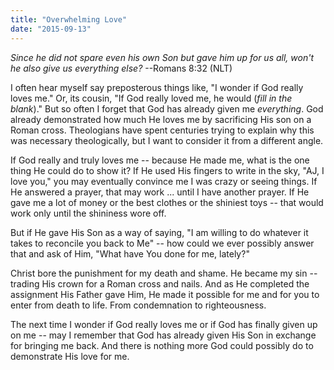 ```yaml
---
title: "Overwhelming Love"
date: "2015-09-13"
---
```


*Since he did not spare even his own Son but gave him up for us all, won't he also give us everything else?* --Romans 8:32 (NLT)

I often hear myself say preposterous things like, "I wonder if God really loves me." Or, its cousin, "If God really loved me, he would (*fill in the blank*)." But so often I forget that God has already given me *everything*. God already demonstrated how much He loves me by sacrificing His son on a Roman cross. Theologians have spent centuries trying to explain why this was necessary theologically, but I want to consider it from a different angle.

If God really and truly loves me -- because He made me, what is the one thing He could do to show it? If He used His fingers to write in the sky, "AJ, I love you," you may eventually convince me I was crazy or seeing things. If He answered a prayer, that may work ... until I have another prayer. If He gave me a lot of money or the best clothes or the shiniest toys -- that would work only until the shininess wore off.

But if He gave His Son as a way of saying, "I am willing to do whatever it takes to reconcile you back to Me" -- how could we ever possibly answer that and ask of Him, "What have You done for me, lately?"

Christ bore the punishment for my death and shame. He became my sin -- trading His crown for a Roman cross and nails. And as He completed the assignment His Father gave Him, He made it possible for me and for you to enter from death to life. From condemnation to righteousness.

The next time I wonder if God really loves me or if God has finally given up on me -- may I remember that God has already given His Son in exchange for bringing me back. And there is nothing more God could possibly do to demonstrate His love for me.
